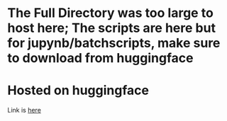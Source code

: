 # The Full Directory was too large to host here; The scripts are here but for jupynb/batchscripts, make sure to download from huggingface

# Hosted on huggingface

Link is [here](https://huggingface.co/datasets/phjiang/openBind_dirs)

